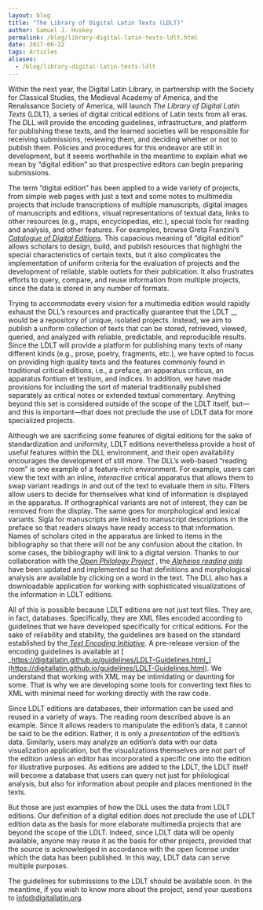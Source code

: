 ```yaml
---
layout: blog
title: "The Library of Digital Latin Texts (LDLT)"
author: Samuel J. Huskey
permalink: /blog/library-digital-latin-texts-ldlt.html
date: 2017-06-22
tags: Articles
aliases:
  - /blog/library-digital-latin-texts-ldlt
---
```


Within the next year, the Digital Latin Library, in partnership with the Society for Classical Studies, the Medieval Academy of America, and the Renaissance Society of America, will launch _The Library of Digital Latin Texts_ (LDLT), a series of digital critical editions of Latin texts from all eras. The DLL will provide the encoding guidelines, infrastructure, and platform for publishing these texts, and the learned societies will be responsible for receiving submissions, reviewing them, and deciding whether or not to publish them. Policies and procedures for this endeavor are still in development, but it seems worthwhile in the meantime to explain what we mean by “digital edition” so that prospective editors can begin preparing submissions.

The term “digital edition” has been applied to a wide variety of projects, from simple web pages with just a text and some notes to multimedia projects that include transcriptions of multiple manuscripts, digital images of manuscripts and editions, visual representations of textual data, links to other resources (e.g., maps, encyclopedias, etc.), special tools for reading and analysis, and other features. For examples, browse Greta Franzini’s[ _Catalogue of Digital Editions_](https://dig-ed-cat.acdh.oeaw.ac.at/). This capacious meaning of “digital edition” allows scholars to design, build, and publish resources that highlight the special characteristics of certain texts, but it also complicates the implementation of uniform criteria for the evaluation of projects and the development of reliable, stable outlets for their publication. It also frustrates efforts to query, compare, and reuse information from multiple projects, since the data is stored in any number of formats.

Trying to accommodate every vision for a multimedia edition would rapidly exhaust the DLL’s resources and practically guarantee that the LDLT \_\_ would be a repository of unique, isolated projects. Instead, we aim to publish a uniform collection of texts that can be stored, retrieved, viewed, queried, and analyzed with reliable, predictable, and reproducible results. Since the LDLT will provide a platform for publishing many texts of many different kinds (e.g., prose, poetry, fragments, etc.), we have opted to focus on providing high quality texts and the features commonly found in traditional critical editions, i.e., a preface, an apparatus criticus, an apparatus fontium et testium, and indices. In addition, we have made provisions for including the sort of material traditionally published separately as critical notes or extended textual commentary. Anything beyond this set is considered outside of the scope of the LDLT itself, but—and this is important—that does not preclude the use of LDLT data for more specialized projects.

Although we are sacrificing some features of digital editions for the sake of standardization and uniformity, LDLT editions nevertheless provide a host of useful features within the DLL environment, and their open availability encourages the development of still more. The DLL’s web-based “reading room” is one example of a feature-rich environment. For example, users can view the text with an inline, _interactive_ critical apparatus that allows them to swap variant readings in and out of the text to evaluate them _in situ_. Filters allow users to decide for themselves what kind of information is displayed in the apparatus. If orthographical variants are not of interest, they can be removed from the display. The same goes for morphological and lexical variants. Sigla for manuscripts are linked to manuscript descriptions in the preface so that readers always have ready access to that information. Names of scholars cited in the apparatus are linked to items in the bibliography so that there will not be any confusion about the citation. In some cases, the bibliography will link to a digital version. Thanks to our collaboration with the[ _Open Philology Project_](http://www.dh.uni-leipzig.de/wo/open-philology-project/) , the[ _Alpheios reading aids_](http://alpheios.net/) have been updated and implemented so that definitions and morphological analysis are available by clicking on a word in the text. The DLL also has a downloadable application for working with sophisticated visualizations of the information in LDLT editions.

All of this is possible because LDLT editions are not just text files. They are, in fact, databases. Specifically, they are XML files encoded according to guidelines that we have developed specifically for critical editions. For the sake of reliability and stability, the guidelines are based on the standard established by the[ _Text Encoding Initiative_](http://www.tei-c.org/index.xml). A pre-release version of the encoding guidelines is available at [ _https://digitallatin.github.io/guidelines/LDLT-Guidelines.html_](https://digitallatin.github.io/guidelines/LDLT-Guidelines.html). We understand that working with XML may be intimidating or daunting for some. That is why we are developing some tools for converting text files to XML with minimal need for working directly with the raw code.

Since LDLT editions are databases, their information can be used and reused in a variety of ways. The reading room described above is an example. Since it allows readers to manipulate the edition’s data, it cannot be said to be the edition. Rather, it is only a _presentation_ of the edition’s data. Similarly, users may analyze an edition’s data with our data visualization application, but the visualizations themselves are not part of the edition unless an editor has incorporated a specific one into the edition for illustrative purposes. As editions are added to the LDLT, the LDLT itself will become a database that users can query not just for philological analysis, but also for information about people and places mentioned in the texts.

But those are just examples of how the DLL uses the data from LDLT editions. Our definition of a digital edition does not preclude the use of LDLT edition data as the basis for more elaborate multimedia projects that are beyond the scope of the LDLT. Indeed, since LDLT data will be openly available, anyone may reuse it as the basis for other projects, provided that the source is acknowledged in accordance with the open license under which the data has been published. In this way, LDLT data can serve multiple purposes.

The guidelines for submissions to the LDLT should be available soon. In the meantime, if you wish to know more about the project, send your questions to [info@digitallatin.org](mailto:info@digitallatin.org?subject=Library%20of%20Digital%20Latin%20Texts).
